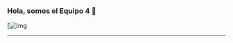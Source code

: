 ### Hola, somos el Equipo 4 👋

[![img](https://github.com/Abigail-VP/Grupo4/blob/0c3d0740ceea5f8c00ec673041ce74f0f95e8d00/DOCUMENTACI%C3%93N/Captura%20de%20pantalla%202025-06-08%20195520.png)

-----



